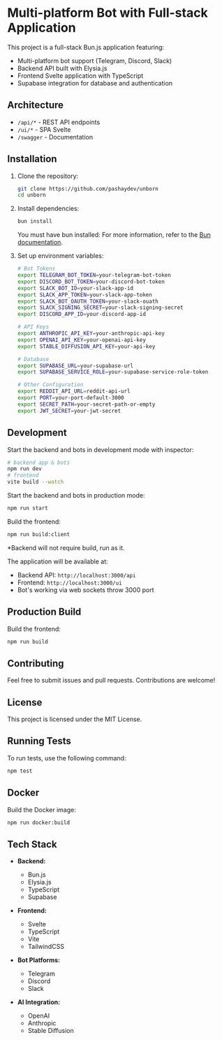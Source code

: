 # Multi-platform Bot with Full-stack Application

This project is a full-stack Bun.js application featuring:

-   Multi-platform bot support (Telegram, Discord, Slack)
-   Backend API built with Elysia.js
-   Frontend Svelte application with TypeScript
-   Supabase integration for database and authentication

## Architecture

-   `/api/*` - REST API endpoints
-   `/ui/*` - SPA Svelte
-   `/swagger` - Documentation

## Installation

1. Clone the repository:

    ```sh
    git clone https://github.com/pashaydev/unborn
    cd unborn
    ```

2. Install dependencies:

    ```sh
    bun install
    ```

    You must have bun installed:
    For more information, refer to the [Bun documentation](https://bun.sh/docs).

3. Set up environment variables:

    ```sh
    # Bot Tokens
    export TELEGRAM_BOT_TOKEN=your-telegram-bot-token
    export DISCORD_BOT_TOKEN=your-discord-bot-token
    export SLACK_BOT_ID=your-slack-app-id
    export SLACK_APP_TOKEN=your-slack-app-token
    export SLACK_BOT_OAUTH_TOKEN=your-slack-ouath
    export SLACK_SIGNING_SECRET=your-slack-signing-secret
    export DISCORD_APP_ID=your-discord-app-id

    # API Keys
    export ANTHROPIC_API_KEY=your-anthropic-api-key
    export OPENAI_API_KEY=your-openai-api-key
    export STABLE_DIFFUSION_API_KEY=your-api-key

    # Database
    export SUPABASE_URL=your-supabase-url
    export SUPABASE_SERVICE_ROLE=your-supabase-service-role-token

    # Other Configuration
    export REDDIT_API_URL=reddit-api-url
    export PORT=your-port-default-3000
    export SECRET_PATH=your-secret-path-or-empty
    export JWT_SECRET=your-jwt-secret
    ```

## Development

Start the backend and bots in development mode with inspector:

```sh
# backend app & bots
npm run dev
# frontend
vite build --watch
```

Start the backend and bots in production mode:

```sh
npm run start
```

Build the frontend:

```sh
npm run build:client
```

\*Backend will not require build, run as it.

The application will be available at:

-   Backend API: `http://localhost:3000/api`
-   Frontend: `http://localhost:3000/ui`
-   Bot's working via web sockets throw 3000 port

## Production Build

Build the frontend:

```sh
npm run build
```

## Contributing

Feel free to submit issues and pull requests. Contributions are welcome!

## License

This project is licensed under the MIT License.

## Running Tests

To run tests, use the following command:

```sh
npm test
```

## Docker

Build the Docker image:

```sh
npm run docker:build
```

## Tech Stack

-   **Backend:**

    -   Bun.js
    -   Elysia.js
    -   TypeScript
    -   Supabase

-   **Frontend:**

    -   Svelte
    -   TypeScript
    -   Vite
    -   TailwindCSS

-   **Bot Platforms:**

    -   Telegram
    -   Discord
    -   Slack

-   **AI Integration:**
    -   OpenAI
    -   Anthropic
    -   Stable Diffusion
